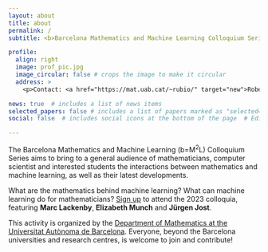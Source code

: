 ```yaml
---
layout: about
title: about
permalink: /
subtitle: <b>Barcelona Mathematics and Machine Learning Colloquium Series</b>

profile:
  align: right
  image: prof_pic.jpg
  image_circular: false # crops the image to make it circular
  address: >
    <p>Contact: <a href="https://mat.uab.cat/~rubio/" target="new">Roberto Rubio</a>    <a href="mailto:%72%75%62%69%6F@%6D%61%74.%75%61%62.%63%61%74" title="email"><i class="fas fa-envelope"></i></a></p>

news: true  # includes a list of news items
selected_papers: false # includes a list of papers marked as "selected={true}"
social: false  # includes social icons at the bottom of the page  # Edit `_bibliography/papers.bib` and Jekyll will render your [publications page](/al-folio/publications/) automatically.

---
```


The Barcelona Mathematics and Machine Learning (b=M<sup>2</sup>L) Colloquium Series aims to bring to a general audience of mathematicians, computer scientist and interested students the interactions between mathematics and machine learning, as well as their latest developments.

What are the mathematics behind machine learning? What can machine learning do for mathematicians? <a href="attend">Sign up</a> to attend the 2023 colloquia, featuring <b>Marc Lackenby</b>, <b>Elizabeth Munch</b> and <b>Jürgen Jost</b>.

This activity is organized by the <a href='https://www.uab.cat/matematiques/'>Department of Mathematics at the Universitat Autònoma de Barcelona</a>. Everyone, beyond  the Barcelona universities and research centres, is welcome to join and contribute! 